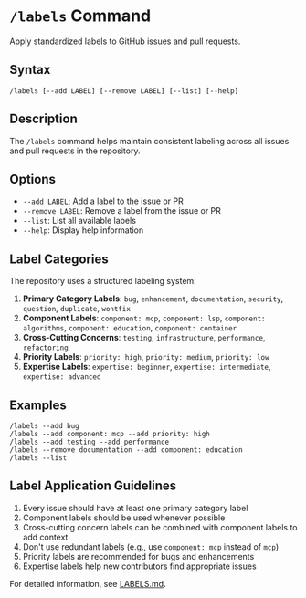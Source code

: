 # `/labels` Command

Apply standardized labels to GitHub issues and pull requests.

## Syntax

```
/labels [--add LABEL] [--remove LABEL] [--list] [--help]
```

## Description

The `/labels` command helps maintain consistent labeling across all issues and pull requests in the repository.

## Options

- `--add LABEL`: Add a label to the issue or PR
- `--remove LABEL`: Remove a label from the issue or PR
- `--list`: List all available labels
- `--help`: Display help information

## Label Categories

The repository uses a structured labeling system:

1. **Primary Category Labels**: `bug`, `enhancement`, `documentation`, `security`, `question`, `duplicate`, `wontfix`
2. **Component Labels**: `component: mcp`, `component: lsp`, `component: algorithms`, `component: education`, `component: container`
3. **Cross-Cutting Concerns**: `testing`, `infrastructure`, `performance`, `refactoring`
4. **Priority Labels**: `priority: high`, `priority: medium`, `priority: low`
5. **Expertise Labels**: `expertise: beginner`, `expertise: intermediate`, `expertise: advanced`

## Examples

```
/labels --add bug
/labels --add component: mcp --add priority: high
/labels --add testing --add performance
/labels --remove documentation --add component: education
/labels --list
```

## Label Application Guidelines

1. Every issue should have at least one primary category label
2. Component labels should be used whenever possible
3. Cross-cutting concern labels can be combined with component labels to add context
4. Don't use redundant labels (e.g., use `component: mcp` instead of `mcp`)
5. Priority labels are recommended for bugs and enhancements
6. Expertise labels help new contributors find appropriate issues

For detailed information, see [LABELS.md](../docs/LABELS.md).
